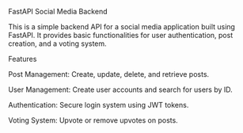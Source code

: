 FastAPI Social Media Backend

This is a simple backend API for a social media application built using FastAPI. It provides basic functionalities for user authentication, post creation, and a voting system.

Features

Post Management: Create, update, delete, and retrieve posts.

User Management: Create user accounts and search for users by ID.

Authentication: Secure login system using JWT tokens.

Voting System: Upvote or remove upvotes on posts.
